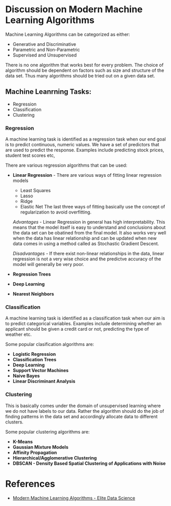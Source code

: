 # Discussion on Modern Machine Learning Algorithms
Machine Learning Algorithms can be categorized as either:
* Generative and Discriminative
* Parametric and Non-Parametric
* Supervised and Unsupervised

There is no one algorithm that works best for every problem. The choice of algorithm should be dependent on factors such as size and structure of the data set. Thus many algorithms should be tried out on a given data set.

## Machine Leanrning Tasks:
* Regression
* Classification
* Clustering

### Regression
A machine learning task is identified as a regression task when our end goal is to predict continuous, numeric values. We have a set of predictors that are used to predict the response. Examples include predicting stock prices, student test scores etc,

There are various regression algorithms that can be used:
* **Linear Regression** - There are various ways of fitting linear regression models
  * Least Squares
  * Lasso
  * Ridge
  * Elastic Net
  The last three ways of fitting basically use the concept of regularization to avoid overfitting.
  
  *Advantages* - Linear Regression in general has high interpretability. This means that the model itself is easy to understand and conclusions about the data set can be obatined from the final model. It also works very well when the data has linear relationship and can be updated when new data comes in using a method called as Stochastic Gradient Descent.
  
  *Disadvantages* - If there exist non-linear relationships in the data, linear regression is not a very wise choice and the predictve accuracy of the model will generally be very poor.
  
* **Regression Trees**
* **Deep Learning**
* **Nearest Neighbors**

### Classification
A machine learning task is identified as a classification task when our aim is to predict categorical variables. Examples include determining whether an applicant should be given a credit card or not, predicting the type of weather etc.

Some popular clasification algorithms are:
* **Logistic Regression**
* **Classification Trees**
* **Deep Learning**
* **Support Vector Machines**
* **Naive Bayes**
* **Linear Discriminant Analysis**

### Clustering
This is basically comes under the domain of unsupervised learning where we do not have labels to our data. Rather the algorithm should do the job of finding patterns in the data set and accordingly allocate data to different clusters.

Some popular clustering algorithms are:
* **K-Means**
* **Gaussian Mixture Models**
* **Affinity Propagation**
* **Hierarchical/Agglomerative Clustering**
* **DBSCAN - Density Based Spatial Clustering of Applications with Noise**



# References
* [Modern Machine Learning Algorithms - Elite Data Science](https://elitedatascience.com/machine-learning-algorithms)

